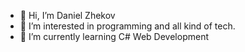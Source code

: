 - 👋 Hi, I’m Daniel Zhekov
- 👀 I’m interested in programming and all kind of tech.
- 🌱 I’m currently learning C# Web Development

<!---
daniel-zh23/daniel-zh23 is a ✨ special ✨ repository because its `README.md` (this file) appears on your GitHub profile.
You can click the Preview link to take a look at your changes.
--->
